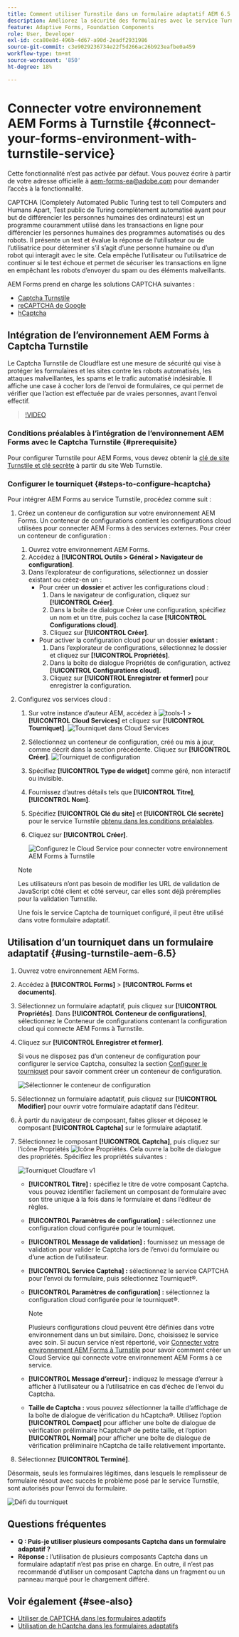 ```yaml
---
title: Comment utiliser Turnstile dans un formulaire adaptatif AEM 6.5 ?
description: Améliorez la sécurité des formulaires avec le service Turnstile sans effort. Guide détaillé inclus.
feature: Adaptive Forms, Foundation Components
role: User, Developer
exl-id: cca80e8d-496b-4d67-a90d-2eadf2931986
source-git-commit: c3e9029236734e22f5d266ac26b923eafbe0a459
workflow-type: tm+mt
source-wordcount: '850'
ht-degree: 18%

---
```


# Connecter votre environnement AEM Forms à Turnstile {#connect-your-forms-environment-with-turnstile-service}


<span class="preview">Cette fonctionnalité n’est pas activée par défaut. Vous pouvez écrire à partir de votre adresse officielle à aem-forms-ea@adobe.com pour demander l’accès à la fonctionnalité.</span>

CAPTCHA (Completely Automated Public Turing test to tell Computers and Humans Apart, Test public de Turing complètement automatisé ayant pour but de différencier les personnes humaines des ordinateurs) est un programme couramment utilisé dans les transactions en ligne pour différencier les personnes humaines des programmes automatisés ou des robots. Il présente un test et évalue la réponse de l’utilisateur ou de l’utilisatrice pour déterminer s’il s’agit d’une personne humaine ou d’un robot qui interagit avec le site. Cela empêche l’utilisateur ou l’utilisatrice de continuer si le test échoue et permet de sécuriser les transactions en ligne en empêchant les robots d’envoyer du spam ou des éléments malveillants.

AEM Forms prend en charge les solutions CAPTCHA suivantes :

* [Captcha Turnstile](/help/forms/using/integrate-adaptive-forms-turnstile.md)
* [reCAPTCHA de Google](/help/forms/using/captcha-adaptive-forms.md)
* [hCaptcha](/help/forms/using/integrate-adaptive-forms-hcaptcha.md)


<!-- ![Turnstile](assets/Turnstile-challenge.png)-->

## Intégration de l’environnement AEM Forms à Captcha Turnstile

Le Captcha Turnstile de Cloudflare est une mesure de sécurité qui vise à protéger les formulaires et les sites contre les robots automatisés, les attaques malveillantes, les spams et le trafic automatisé indésirable. Il affiche une case à cocher lors de l’envoi de formulaires, ce qui permet de vérifier que l’action est effectuée par de vraies personnes, avant l’envoi effectif.

>[!VIDEO](https://video.tv.adobe.com/v/3440940/)

### Conditions préalables à l’intégration de l’environnement AEM Forms avec le Captcha Turnstile {#prerequisite}

Pour configurer Turnstile pour AEM Forms, vous devez obtenir la [clé de site Turnstile et clé secrète](https://developers.cloudflare.com/turnstile/get-started/) à partir du site Web Turnstile.

### Configurer le tourniquet {#steps-to-configure-hcaptcha}

Pour intégrer AEM Forms au service Turnstile, procédez comme suit :

1. Créez un conteneur de configuration sur votre environnement AEM Forms. Un conteneur de configurations contient les configurations cloud utilisées pour connecter AEM Forms à des services externes. Pour créer un conteneur de configuration :
   1. Ouvrez votre environnement AEM Forms.
   1. Accédez à **[!UICONTROL Outils > Général > Navigateur de configuration]**.
   1. Dans l’explorateur de configurations, sélectionnez un dossier existant ou créez-en un :
      * Pour créer un **dossier** et activer les configurations cloud :
         1. Dans le navigateur de configuration, cliquez sur **[!UICONTROL Créer]**.
         1. Dans la boîte de dialogue Créer une configuration, spécifiez un nom et un titre, puis cochez la case **[!UICONTROL Configurations cloud]**.
         1. Cliquez sur **[!UICONTROL Créer]**.
      * Pour activer la configuration cloud pour un dossier **existant** :
         1. Dans l’explorateur de configurations, sélectionnez le dossier et cliquez sur **[!UICONTROL Propriétés]**.
         1. Dans la boîte de dialogue Propriétés de configuration, activez **[!UICONTROL Configurations cloud]**.
         1. Cliquez sur **[!UICONTROL Enregistrer et fermer]** pour enregistrer la configuration.

1. Configurez vos services cloud :
   1. Sur votre instance d’auteur AEM, accédez à ![tools-1](assets/tools-1.png) > **[!UICONTROL Cloud Services]** et cliquez sur **[!UICONTROL Tourniquet]**.
      ![Tourniquet dans Cloud Services](assets/turnstile-in-ui.png)
   1. Sélectionnez un conteneur de configuration, créé ou mis à jour, comme décrit dans la section précédente. Cliquez sur **[!UICONTROL Créer]**.
      ![Tourniquet de configuration](assets/config-hcaptcha.png)
   1. Spécifiez **[!UICONTROL Type de widget]** comme géré, non interactif ou invisible.
   1. Fournissez d’autres détails tels que **[!UICONTROL Titre]**, **[!UICONTROL Nom]**.
   1. Spécifiez **[!UICONTROL Clé du site]** et **[!UICONTROL Clé secrète]** pour le service Turnstile [obtenu dans les conditions préalables](#prerequisite).
   1. Cliquez sur **[!UICONTROL Créer]**.

      ![Configurez le Cloud Service pour connecter votre environnement AEM Forms à Turnstile](assets/config-turntstile.png)

   >[!NOTE]
   > Les utilisateurs n’ont pas besoin de modifier les URL de validation de JavaScript côté client et côté serveur, car elles sont déjà préremplies pour la validation Turnstile.

   Une fois le service Captcha de tourniquet configuré, il peut être utilisé dans votre formulaire adaptatif.

## Utilisation d’un tourniquet dans un formulaire adaptatif {#using-turnstile-aem-6.5}

1. Ouvrez votre environnement AEM Forms.
1. Accédez à **[!UICONTROL Forms]** > **[!UICONTROL Forms et documents]**.
1. Sélectionnez un formulaire adaptatif, puis cliquez sur **[!UICONTROL Propriétés]**. Dans **[!UICONTROL Conteneur de configurations]**, sélectionnez le Conteneur de configurations contenant la configuration cloud qui connecte AEM Forms à Turnstile.
1. Cliquez sur **[!UICONTROL Enregistrer et fermer]**.

   Si vous ne disposez pas d’un conteneur de configuration pour configurer le service Captcha, consultez la section [Configurer le tourniquet](#configure-turnstile-steps-to-configure-hcaptcha) pour savoir comment créer un conteneur de configuration.

   ![Sélectionner le conteneur de configuration](assets/captcha-properties.png)

1. Sélectionnez un formulaire adaptatif, puis cliquez sur **[!UICONTROL Modifier]** pour ouvrir votre formulaire adaptatif dans l’éditeur.
1. À partir du navigateur de composant, faites glisser et déposez le composant **[!UICONTROL Captcha]** sur le formulaire adaptatif.
1. Sélectionnez le composant **[!UICONTROL Captcha]**, puis cliquez sur l’icône Propriétés ![Icône Propriétés](assets/configure-icon.svg). Cela ouvre la boîte de dialogue des propriétés. Spécifiez les propriétés suivantes :

   <!--![Turnstile v2](assets/turnstile-settings-v2.png)-->
   ![Tourniquet Cloudfare v1](assets/turnstile-setting-v1.png)

   * **[!UICONTROL Titre] :** spécifiez le titre de votre composant Captcha. vous pouvez identifier facilement un composant de formulaire avec son titre unique à la fois dans le formulaire et dans l’éditeur de règles.
   * **[!UICONTROL Paramètres de configuration] :** sélectionnez une configuration cloud configurée pour le tourniquet.
   * **[!UICONTROL Message de validation] :** fournissez un message de validation pour valider le Captcha lors de l’envoi du formulaire ou d’une action de l’utilisateur.
   * **[!UICONTROL Service Captcha] :** sélectionnez le service CAPTCHA pour l’envoi du formulaire, puis sélectionnez Tourniquet®.
   * **[!UICONTROL Paramètres de configuration] :** sélectionnez la configuration cloud configurée pour le tourniquet®.
     >[!NOTE]
     >Plusieurs configurations cloud peuvent être définies dans votre environnement dans un but similaire. Donc, choisissez le service avec soin. Si aucun service n’est répertorié, voir [Connecter votre environnement AEM Forms à Turnstile](#connect-your-forms-environment-with-turnstile-service) pour savoir comment créer un Cloud Service qui connecte votre environnement AEM Forms à ce service.

   * **[!UICONTROL Message d’erreur] :** indiquez le message d’erreur à afficher à l’utilisateur ou à l’utilisatrice en cas d’échec de l’envoi du Captcha.
   * **Taille de Captcha :** vous pouvez sélectionner la taille d’affichage de la boîte de dialogue de vérification du hCaptcha®. Utilisez l’option **[!UICONTROL Compact]** pour afficher une boîte de dialogue de vérification préliminaire hCaptcha® de petite taille, et l’option **[!UICONTROL Normal]** pour afficher une boîte de dialogue de vérification préliminaire hCaptcha de taille relativement importante.

1. Sélectionnez **[!UICONTROL Terminé]**.


Désormais, seuls les formulaires légitimes, dans lesquels le remplisseur de formulaire résout avec succès le problème posé par le service Turnstile, sont autorisés pour l’envoi du formulaire.

![Défi du tourniquet](assets/turnstile-challenge.png)


## Questions fréquentes

* **Q : Puis-je utiliser plusieurs composants Captcha dans un formulaire adaptatif ?**
* **Réponse :** l’utilisation de plusieurs composants Captcha dans un formulaire adaptatif n’est pas prise en charge. En outre, il n’est pas recommandé d’utiliser un composant Captcha dans un fragment ou un panneau marqué pour le chargement différé.

## Voir également {#see-also}

* [Utiliser de CAPTCHA dans les formulaires adaptifs](/help/forms/using/captcha-adaptive-forms.md)
* [Utilisation de hCaptcha dans les formulaires adaptatifs](/help/forms/using/integrate-adaptive-forms-hcaptcha.md)
